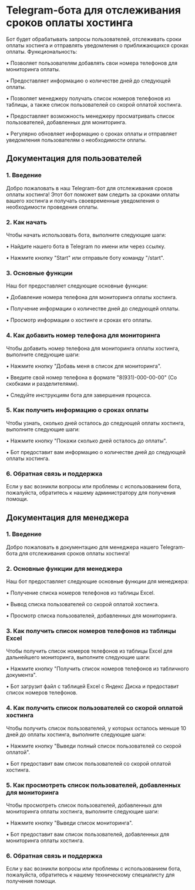 # Telegram-бота для отслеживания сроков оплаты хостинга

Бот будет обрабатывать запросы пользователей, отслеживать сроки оплаты хостинга и отправлять уведомления о приближающихся сроках оплаты.
Функциональность:

•	Позволяет пользователям добавлять свои номера телефонов для мониторинга оплаты.

•	Предоставляет информацию о количестве дней до следующей оплаты.

•	Позволяет менеджеру получать список номеров телефонов из таблицы, а также список пользователей со скорой оплатой хостинга.

•	Предоставляет возможность менеджеру просматривать список пользователей, добавленных для мониторинга.

•	Регулярно обновляет информацию о сроках оплаты и отправляет уведомления пользователям о необходимости оплаты.

## Документация для пользователей
### 1. Введение
Добро пожаловать в наш Telegram-бот для отслеживания сроков оплаты хостинга! Этот бот поможет вам следить за сроками оплаты вашего хостинга и получать своевременные уведомления о необходимости проведения оплаты.
### 2. Как начать
Чтобы начать использовать бота, выполните следующие шаги:

•	Найдите нашего бота в Telegram по имени или через ссылку.

•	Нажмите кнопку "Start" или отправьте боту команду "/start".
### 3. Основные функции
Наш бот предоставляет следующие основные функции:

•	Добавление номера телефона для мониторинга оплаты хостинга.

•	Получение информации о количестве дней до следующей оплаты.

•	Просмотр информации о хостинге и сроках его оплаты.

### 4. Как добавить номер телефона для мониторинга
Чтобы добавить номер телефона для мониторинга оплаты хостинга, выполните следующие шаги:

•	Нажмите кнопку "Добавь меня в список для мониторинга".

•	Введите свой номер телефона в формате "8(931)-000-00-00" (Со скобками и разделителями).

•	Следуйте инструкциям бота для завершения процесса.

### 5. Как получить информацию о сроках оплаты
Чтобы узнать, сколько дней осталось до следующей оплаты хостинга, выполните следующие шаги:

•	Нажмите кнопку "Покажи сколько дней осталось до оплаты".

•	Бот предоставит вам информацию о количестве дней до следующей оплаты хостинга.

### 6. Обратная связь и поддержка
Если у вас возникли вопросы или проблемы с использованием бота, пожалуйста, обратитесь к нашему администратору для получения помощи.

## Документация для менеджера
### 1. Введение
Добро пожаловать в документацию для менеджера нашего Telegram-бота для отслеживания сроков оплаты хостинга!
### 2. Основные функции для менеджера
Наш бот предоставляет следующие основные функции для менеджера:

•	Получение списка номеров телефонов из таблицы Excel.

•	Вывод списка пользователей со скорой оплатой хостинга.

•	Просмотр списка пользователей, добавленных для мониторинга.

### 3. Как получить список номеров телефонов из таблицы Excel
Чтобы получить список номеров телефонов из таблицы Excel для дальнейшего мониторинга, выполните следующие шаги:

•	Нажмите кнопку "Получить список номеров телефонов из табличного документа".

•	Бот загрузит файл с таблицей Excel с Яндекс Диска и предоставит список номеров телефонов.

### 4. Как получить список пользователей со скорой оплатой хостинга
Чтобы получить список пользователей, у которых осталось меньше 10 дней до оплаты хостинга, выполните следующие шаги:

•	Нажмите кнопку "Выведи полный список пользователей со скорой оплатой".

•	Бот предоставит вам список пользователей со скорой оплатой хостинга.

### 5. Как просмотреть список пользователей, добавленных для мониторинга
Чтобы просмотреть список пользователей, добавленных для мониторинга оплаты хостинга, выполните следующие шаги:

•	Нажмите кнопку "Выведи список мониторинга".

•	Бот предоставит вам список пользователей, добавленных для мониторинга оплаты хостинга.

### 6. Обратная связь и поддержка
Если у вас возникли вопросы или проблемы с использованием бота, пожалуйста, обратитесь к нашему техническому специалисту для получения помощи.
